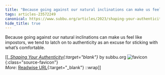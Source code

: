 ```yaml
---
title: "Because going against our natural inclinations can make us feel ..."
tags: articles-23572249
canonical: https://www.subbu.org/articles/2023/shaping-your-authenticity/
hide_title: true
---
```


Because going against our natural inclinations can make us feel like impostors, we tend to latch on to authenticity as an excuse for sticking with what’s comfortable.


[[<cite>_[Shaping Your Authenticity](https://www.subbu.org/articles/2023/shaping-your-authenticity/){:target="_blank"}_</cite> by subbu.org ![favicon](https://s2.googleusercontent.com/s2/favicons?domain=www.subbu.org){:class="source-favicon"}<br>
_More_: [Readwise URL](https://readwise.io/open/461643583){:target="_blank"}
::wrap]]